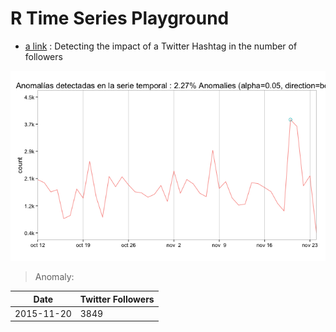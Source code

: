 # R Time Series Playground

* [a link](TS_Analysis.R) : Detecting the impact of a Twitter Hashtag in the number of followers 

![Time Series Anomaly Highlighted](https://raw.githubusercontent.com/joseramoncajide/R-Projects/master/TimeSeries/_images/TS_Analysis.png)
> Anomaly:

Date | Twitter Followers
------------ | -------------
2015-11-20 | 3849

